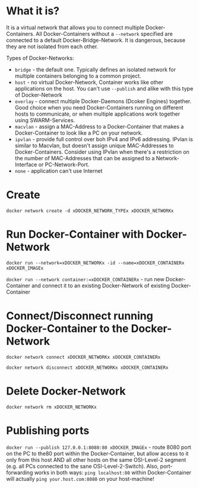 # What it is?

It is a virtual network that allows you to connect multiple Docker-Containers.
All Docker-Containers without a `--network` specified are connected to a default Docker-Bridge-Network. It is dangerous, because they are not isolated from each other.

Types of Docker-Networks:
* `bridge`  - the default one. Typically defines an isolated network for multiple containers belonging to a common project.
* `host`    - no virtual Docker-Network, Container works like other applications on the host. You can't use `--publish` and alike with this type of Docker-Network
* `overlay` - connect multiple Docker-Daemons (Dcoker Engines) together. Good choice when you need Docker-Containers running on different hosts to communicate, or when multiple applications work together using SWARM-Services.
* `macvlan` - assign a MAC-Address to a Docker-Container that makes a Docker-Container to look like a PC on your network.
* `ipvlan`  - provide full control over boh IPv4 and IPv6 addressing. IPvlan is similar to Macvlan, but doesn't assign unique MAC-Addresses to Docker-Containers. Consider using IPvlan when there's a restriction on the number of MAC-Addresses that can be assigned to a Network-Interface or PC-Network-Port.
* `none`    - application can't use Internet









# Create

`docker network create -d xDOCKER_NETWORK_TYPEx xDOCKER_NETWORKx`









# Run Docker-Container with Docker-Network

`docker run --network=xDOCKER_NETWORKx -id --name=xDOCKER_CONTAINERx xDOCKER_IMAGEx`

`docker run --network container:=xDOCKER_CONTAINERx` - run new Docker-Container and connect it to an existing Docker-Network of existing Docker-Container









# Connect/Disconnect running Docker-Container to the Docker-Network

`docker network connect xDOCKER_NETWORKx xDOCKER_CONTAINERx`

`docker network disconnect xDOCKER_NETWORKx xDOCKER_CONTAINERx`









# Delete Docker-Network

`docker network rm xDOCKER_NETWORKx`








# Publishing ports

`docker run --publish 127.0.0.1:8080:80 xDOCKER_IMAGEx` - route 8080 port on the PC to the80 port within the Docker-Container, but allow access to it only from this host AND all other hosts on the same OSI-Level-2 segment (e.g. all PCs connected to the sane OSI-Level-2-Switch). Also, port-forwarding works in both ways: `ping localhost:80` within Docker-Container will actually `ping your.host.com:8080` on your host-machine!